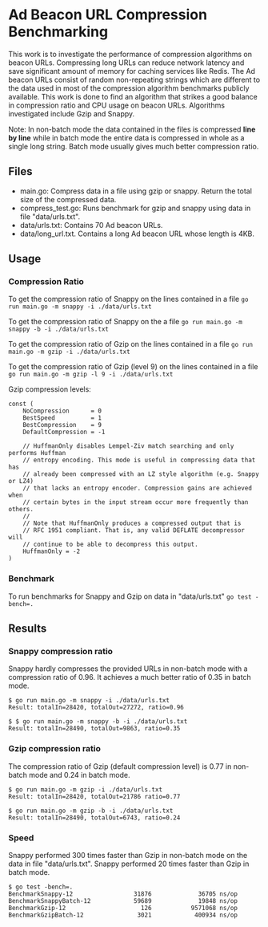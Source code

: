 # Ad Beacon URL Compression Benchmarking
This work is to investigate the performance of compression algorithms on beacon URLs.
Compressing long URLs can reduce network latency and save significant amount of memory for caching services like Redis.
The Ad beacon URLs consist of random non-repeating strings which are different to the data used in most of the compression algorithm benchmarks publicly available.
This work is done to find an algorithm that strikes a good balance in compression ratio and CPU usage on beacon URLs.
Algorithms investigated include Gzip and Snappy.

Note: In non-batch mode the data contained in the files is compressed **line by line** while in batch mode the entire data is compressed in whole as a single long string. Batch mode usually gives much better compression ratio.

## Files
* main.go: Compress data in a file using gzip or snappy. Return the total size of the compressed data.
* compress_test.go: Runs benchmark for gzip and snappy using data in file "data/urls.txt".
* data/urls.txt: Contains 70 Ad beacon URLs.
* data/long_url.txt. Contains a long Ad beacon URL whose length is 4KB.

## Usage

### Compression Ratio
To get the compression ratio of Snappy on the lines contained in a file
```go run main.go -m snappy -i ./data/urls.txt```

To get the compression ratio of Snappy on the a file
```go run main.go -m snappy -b -i ./data/urls.txt```

To get the compression ratio of Gzip on the lines contained in a file
```go run main.go -m gzip -i ./data/urls.txt```

To get the compression ratio of Gzip (level 9) on the lines contained in a file
```go run main.go -m gzip -l 9 -i ./data/urls.txt```

Gzip compression levels:
```
const (
    NoCompression      = 0
    BestSpeed          = 1
    BestCompression    = 9
    DefaultCompression = -1

    // HuffmanOnly disables Lempel-Ziv match searching and only performs Huffman
    // entropy encoding. This mode is useful in compressing data that has
    // already been compressed with an LZ style algorithm (e.g. Snappy or LZ4)
    // that lacks an entropy encoder. Compression gains are achieved when
    // certain bytes in the input stream occur more frequently than others.
    //
    // Note that HuffmanOnly produces a compressed output that is
    // RFC 1951 compliant. That is, any valid DEFLATE decompressor will
    // continue to be able to decompress this output.
    HuffmanOnly = -2
)
```

### Benchmark
To run benchmarks for Snappy and Gzip on data in "data/urls.txt"
```go test -bench=.```

## Results

### Snappy compression ratio
Snappy hardly compresses the provided URLs in non-batch mode with a compression ratio of 0.96.
It achieves a much better ratio of 0.35 in batch mode.

```
$ go run main.go -m snappy -i ./data/urls.txt
Result: totalIn=28420, totalOut=27272, ratio=0.96

$ $ go run main.go -m snappy -b -i ./data/urls.txt
Result: totalIn=28490, totalOut=9863, ratio=0.35
```

### Gzip compression ratio
The compression ratio of Gzip (default compression level) is 0.77 in non-batch mode and 0.24 in batch mode.

```
$ go run main.go -m gzip -i ./data/urls.txt
Result: totalIn=28420, totalOut=21786 ratio=0.77

$ go run main.go -m gzip -b -i ./data/urls.txt
Result: totalIn=28490, totalOut=6743, ratio=0.24
```

### Speed
Snappy performed 300 times faster than Gzip in non-batch mode on the data in file "data/urls.txt".
Snappy performed 20 times faster than Gzip in batch mode.

```
$ go test -bench=.
BenchmarkSnappy-12                 31876             36705 ns/op
BenchmarkSnappyBatch-12            59689             19848 ns/op
BenchmarkGzip-12                     126           9571068 ns/op
BenchmarkGzipBatch-12               3021            400934 ns/op
```
